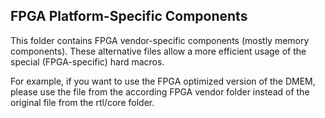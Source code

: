 ## FPGA Platform-Specific Components

This folder contains FPGA vendor-specific components (mostly memory components).
These alternative files allow a more efficient usage of the special (FPGA-specific) hard macros.

For example, if you want to use the FPGA optimized version of the DMEM, please use the file from the
according FPGA vendor folder instead of the original file from the rtl/core folder.